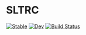 # SLTRC

[![Stable](https://img.shields.io/badge/docs-stable-blue.svg)](https://aconitum3.github.io/SLTRC.jl/stable/)
[![Dev](https://img.shields.io/badge/docs-dev-blue.svg)](https://aconitum3.github.io/SLTRC.jl/dev/)
[![Build Status](https://github.com/aconitum3/SLTRC.jl/actions/workflows/CI.yml/badge.svg?branch=main)](https://github.com/aconitum3/SLTRC.jl/actions/workflows/CI.yml?query=branch%3Amain)
